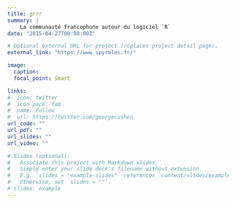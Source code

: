```yaml
---
title: grrr
summary: |
    La communauté francophone autour du logiciel `R`
date: "2015-04-27T00:00:00Z"

# Optional external URL for project (replaces project detail page).
external_link: "https://www.spyrales.fr/"

image:
  caption:
  focal_point: Smart

links:
#- icon: twitter
#  icon_pack: fab
#  name: Follow
#  url: https://twitter.com/georgecushen
url_code: ""
url_pdf: ""
url_slides: ""
url_video: ""

# Slides (optional).
#   Associate this project with Markdown slides.
#   Simply enter your slide deck's filename without extension.
#   E.g. `slides = "example-slides"` references `content/slides/example-slides.md`.
#   Otherwise, set `slides = ""`.
# slides: example
---
```

